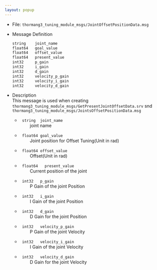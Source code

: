 ```yaml
---
layout: popup
---
```


- File: `thormang3_tuning_module_msgs/JointOffsetPositionData.msg`

- Message Definition

    ```c
    string    joint_name
    float64   goal_value
    float64   offset_value
    float64   present_value
    int32     p_gain
    int32     i_gain
    int32     d_gain
    int32     velocity_p_gain
    int32     velocity_i_gain
    int32     velocity_d_gain
    ```

- Description  
This message is used when creating `thormang3_tuning_module_msgs/GetPresentJointOffsetData.srv` snd `thormang3_tuning_module_msgs/JointsOffsetPositionData.msg`  

    * ` string  joint_name`  
&emsp;&emsp; joint name

    * ` float64 goal_value`  
&emsp;&emsp; Joint position for Offset Tuning(Unit in rad)

    * ` float64 offset_value`  
&emsp;&emsp; Offset(Unit in rad)

    * ` float64   present_value`  
&emsp;&emsp; Current position of the joint

    * ` int32   p_gain`  
&emsp;&emsp; P Gain of the joint Position

    * ` int32   i_gain`  
&emsp;&emsp; I Gain of the joint Position

    * ` int32   d_gain`  
&emsp;&emsp; D Gain for the joint Position

    * ` int32   velocity_p_gain`  
&emsp;&emsp; P Gain of the joint Velocity

    * ` int32   velocity_i_gain`  
&emsp;&emsp; I Gain of the joint Velocity

    * ` int32   velocity_d_gain`  
&emsp;&emsp; D Gain for the joint Velocity

